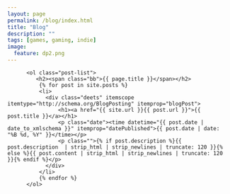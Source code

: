 ```yaml
---
layout: page
permalink: /blog/index.html
title: "Blog"
description: ""
tags: [games, gaming, indie]
image:
  feature: dp2.png
---
```

<div id='bump'>
	

		  <ol class="post-list">
			 <h2><span class="bb">{{ page.title }}</span></h2>
			  {% for post in site.posts %}
			  <li>
				<div class="deets" itemscope itemtype="http://schema.org/BlogPosting" itemprop="blogPost">
					<h1><a href="{{ site.url }}{{ post.url }}">{{ post.title }}</a></h1>
					<p class="date"><time datetime="{{ post.date | date_to_xmlschema }}" itemprop="datePublished">{{ post.date | date: "%B %d, %Y" }}</time></p>
					<p class="">{% if post.description %}{{ post.description  | strip_html | strip_newlines | truncate: 120 }}{% else %}{{ post.content | strip_html | strip_newlines | truncate: 120 }}{% endif %}</p>
				</div>
			  </li>
			  {% endfor %}
		  </ol>

	
</div>
